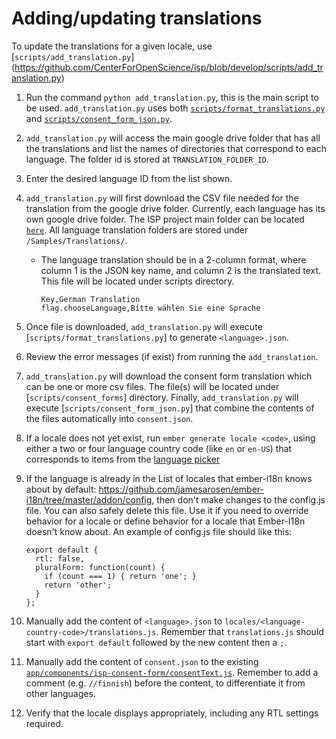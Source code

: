 # Adding/updating translations
To update the translations for a given locale, use
[`scripts/add_translation.py`] (https://github.com/CenterForOpenScience/isp/blob/develop/scripts/add_translation.py)

1. Run the command `python add_translation.py`, this is the main script to be used. `add_translation.py` uses both [`scripts/format_translations.py`](https://github.com/CenterForOpenScience/isp/blob/develop/scripts/format_translations.py) and [`scripts/consent_form_json.py`](https://github.com/CenterForOpenScience/isp/blob/develop/scripts/consent_form_json.py).

2. `add_translation.py` will access the main google drive folder that has all the translations and list the names of directories that correspond to each language. The folder id is stored at `TRANSLATION_FOLDER_ID`.

3. Enter the desired language ID from the list shown.

2. `add_translation.py` will first download the CSV file needed for the translation from the google drive folder. Currently, each language has its own google drive folder. The ISP project main folder can be located [`here`](https://drive.google.com/drive/u/0/folders/0BxGwKGgJtw4WYVpJVllsMk84Wms). All language translation folders are stored under `/Samples/Translations/`.

    - The language translation should be in a 2-column format, where column 1 is the JSON key name, and column 2 is the translated text. This file will be located under scripts directory.
        ```
        Key,German Translation
        flag.chooseLanguage,Bitte wählen Sie eine Sprache
        ```
  
3. Once file is downloaded, `add_translation.py` will execute [`scripts/format_translations.py`] to generate `<language>.json`.

4. Review the error messages (if exist) from running the `add_translation`.

5. `add_translation.py` will download the consent form translation which can be one or more csv files. The file(s) will be located under [`scripts/consent_forms`] directory. Finally, `add_translation.py` will execute [`scripts/consent_form_json.py`]  that combine the contents of the files automatically into `consent.json`.


5. If a locale does not yet exist, run `ember generate locale <code>`, using either a two or four language country
code (like `en` or `en-US`) that corresponds to items from the [language picker](https://github.com/abought/isp/blob/a5159baae38756990e5f59c6be1b0bc9e64e25be/app/components/language-picker/countries.js#L636)

6. If the language is already in the List of locales that ember-i18n knows about by default: https://github.com/jamesarosen/ember-i18n/tree/master/addon/config, then don't make changes to the config.js file. You can  also safely delete this file. Use it if you need to override behavior for a locale or define behavior for a locale that Ember-I18n doesn't know about. An example of config.js file should like this:
    ```
    export default {
      rtl: false,
      pluralForm: function(count) {
        if (count === 1) { return 'one'; }
        return 'other';
      }
    };
    ```
7. Manually add the content of `<language>.json` to `locales/<language-country-code>/translations.js`. Remember that `translations.js` should start with `export default` followed by the new content then a `;`.

8. Manually add the content of `consent.json` to the existing [`app/components/isp-consent-form/consentText.js`](app/components/isp-consent-form/consentText.js). Remember to add a comment (e.g. `//finnish`) before the content, to differentiate it from other languages.

9. Verify that the locale displays appropriately, including any RTL settings required.
